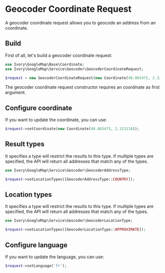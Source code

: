 # Geocoder Coordinate Request

A geocoder coordinate request allows you to geocode an address from an coordinate.

## Build

First of all, let's build a geocoder coordinate request:

``` php
use Ivory\GoogleMap\Base\Coordinate;
use Ivory\GoogleMap\Service\Geocoder\GeocoderCoordinateRequest;

$request = new GeocoderCoordinateRequest(new Coordinate(48.865475, 2.321118));
```

The geocoder coordinate request constructor requires an coordinate as first argument.

## Configure coordinate

If you want to update the coordinate, you can use:

``` php
$request->setCoordinate(new Coordinate(48.865475, 2.321118));
```

## Result types

It specifies a type will restrict the results to this type. If multiple types are specified, the API will return all 
addresses that match any of the types.

``` php
use Ivory\GoogleMap\Service\Geocoder\GeocoderAddressType;

$request->setLocationTypes([GeocoderAddressType::COUNTRY]);
```

## Location types

It specifies a type will restrict the results to this type. If multiple types are specified, the API will return all 
addresses that match any of the types.

``` php
use Ivory\GoogleMap\Service\Geocoder\GeocoderLocationType;

$request->setLocationTypes([GeocoderLocationType::APPROXIMATE]);
```

## Configure language

If you want to update the language, you can use:

``` php
$request->setLanguage('fr');
```
